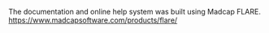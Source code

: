 The documentation and online help system was built using Madcap FLARE.
https://www.madcapsoftware.com/products/flare/